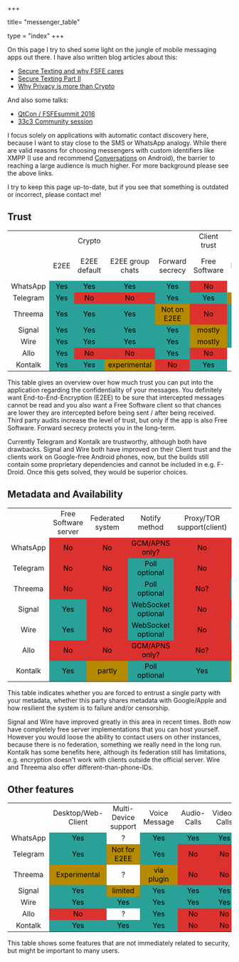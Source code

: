 +++

title= "messenger_table"

type = "index"
+++

On this page I try to shed some light on the jungle of mobile messaging apps out there. I have also written blog articles about this:
<ul>
    <li><a title="Secure Texting and why FSFE cares" href="/post/2014/06/25/secure-texting-and-why-fsfe-cares/" target="_blank">Secure Texting and why FSFE cares</a></li>
    <li><a title="Secure Texting Part II" href="/post/2015/02/23/secure-texting-part-ii/" target="_blank">Secure Texting Part II</a></li>
    <li><a title="Why Privacy is more than Crypto" href="/post/2016/05/31/why-privacy-is-more-than-crypto/" target="_blank">Why Privacy is more than Crypto</a></li>
</ul>
And also some talks:
<ul>
    <li><a title="https://conf.qtcon.org/en/qtcon/public/events/722" href="https://conf.qtcon.org/en/qtcon/public/events/722" target="_blank">QtCon / FSFEsummit 2016</a></li>
    <li><a title="https://events.ccc.de/congress/2016/wiki/Session:What_makes_a_secure_mobile_messenger%3F_--_A_comparison_of_WhatsApp_competitors" href="https://events.ccc.de/congress/2016/wiki/Session:What_makes_a_secure_mobile_messenger%3F_--_A_comparison_of_WhatsApp_competitors" target="_blank">33c3 Community session</a></li>
</ul>
I focus solely on applications with automatic contact discovery here, because I want to stay close to the SMS or WhatsApp analogy. While there are valid reasons for choosing messengers with custom identifiers like XMPP (I use and recommend <a title="https://conversations.im/" href="https://conversations.im/" target="_blank">Conversations</a> on Android), the barrier to reaching a large audience is much higher. For more background please see the above links.

I try to keep this page up-to-date, but if you see that something is outdated or incorrect, please contact me!
<h2>Trust</h2>
<table class="ta1">
<tbody>
<tr class="ro1">
<td class="ce1" style="text-align: center"></td>
<td class="ce1" style="text-align: center"></td>
<td class="ce12" style="text-align: center">Crypto</td>
<td class="ce11" style="text-align: center"></td>
<td class="ce15" style="text-align: center"></td>
<td class="ce17" style="text-align: center">Client trust</td>
<td class="ce15" style="text-align: center"></td>
</tr>
<tr class="ro2">
<td class="ce2" style="text-align: center"></td>
<td class="ce7" style="text-align: center">E2EE</td>
<td class="ce13" style="text-align: center">E2EE default</td>
<td class="ce13" style="text-align: center">E2EE group chats</td>
<td class="ce16" style="text-align: center">Forward secrecy</td>
<td class="ce7" style="text-align: center">Free Software</td>
<td class="ce16" style="text-align: center">3rd Party audit</td>
</tr>
<tr class="ro3">
<td class="ce3" style="text-align: center">WhatsApp</td>
<td style="text-align: center;color: #000000;background-color: #2aa198">Yes</td>
<td style="text-align: center;color: #000000;background-color: #2aa198">Yes</td>
<td style="text-align: center;color: #000000;background-color: #2aa198">Yes</td>
<td style="text-align: center;color: #000000;background-color: #2aa198">Yes</td>
<td style="text-align: center;color: #000000;background-color: #dc322f">No</td>
<td class="ce4" style="text-align: center"> ?</td>
</tr>
<tr class="ro3">
<td class="ce3" style="text-align: center">Telegram</td>
<td style="text-align: center;color: #000000;background-color: #2aa198">Yes</td>
<td style="text-align: center;color: #000000;background-color: #dc322f">No</td>
<td style="text-align: center;color: #000000;background-color: #dc322f">No</td>
<td style="text-align: center;color: #000000;background-color: #2aa198">Yes</td>
<td style="text-align: center;color: #000000;background-color: #2aa198">Yes</td>
<td style="text-align: center;color: #000000;background-color: #b58900">Yes</td>
</tr>
<tr class="ro3">
<td class="ce3" style="text-align: center">Threema</td>
<td style="text-align: center;color: #000000;background-color: #2aa198">Yes</td>
<td style="text-align: center;color: #000000;background-color: #2aa198">Yes</td>
<td style="text-align: center;color: #000000;background-color: #2aa198">Yes</td>
<td style="text-align: center;color: #000000;background-color: #b58900">Not on E2EE</td>
<td style="text-align: center;color: #000000;background-color: #dc322f">No</td>
<td style="text-align: center;color: #000000;background-color: #2aa198">Yes</td>
</tr>
<tr class="ro3">
<td class="ce3" style="text-align: center">Signal</td>
<td style="text-align: center;color: #000000;background-color: #2aa198">Yes</td>
<td style="text-align: center;color: #000000;background-color: #2aa198">Yes</td>
<td style="text-align: center;color: #000000;background-color: #2aa198">Yes</td>
<td style="text-align: center;color: #000000;background-color: #2aa198">Yes</td>
<td style="text-align: center;color: #000000;background-color: #b58900">mostly</td>
<td style="text-align: center;color: #000000;background-color: #2aa198">Yes</td>
</tr>
<tr class="ro3">
<td class="ce3" style="text-align: center">Wire</td>
<td style="text-align: center;color: #000000;background-color: #2aa198">Yes</td>
<td style="text-align: center;color: #000000;background-color: #2aa198">Yes</td>
<td style="text-align: center;color: #000000;background-color: #2aa198">Yes</td>
<td style="text-align: center;color: #000000;background-color: #2aa198">Yes</td>
<td style="text-align: center;color: #000000;background-color: #b58900">mostly</td>
<td style="text-align: center;color: #000000;background-color: #2aa198">Yes</td>
</tr>
<tr class="ro3">
<td class="ce3" style="text-align: center">Allo</td>
<td style="text-align: center;color: #000000;background-color: #2aa198">Yes</td>
<td style="text-align: center;color: #000000;background-color: #dc322f">No</td>
<td style="text-align: center;color: #000000;background-color: #dc322f">No</td>
<td style="text-align: center;color: #000000;background-color: #2aa198">Yes</td>
<td style="text-align: center;color: #000000;background-color: #dc322f">No</td>
<td class="ce4" style="text-align: center"> ?</td>
</tr>
<tr class="ro4">
<td class="ce3" style="text-align: center">Kontalk</td>
<td style="text-align: center;color: #000000;background-color: #2aa198">Yes</td>
<td style="text-align: center;color: #000000;background-color: #2aa198">Yes</td>
<td style="text-align: center;color: #000000;background-color: #b58900">experimental</td>
<td style="text-align: center;color: #000000;background-color: #dc322f">No</td>
<td style="text-align: center;width: 27. 25mm;color: #000000;background-color: #2aa198">Yes</td>
<td class="ce4" style="text-align: center"> ?</td>
</tr>
</tbody>
</table>
This table gives an overview over how much trust you can put into the application regarding the confidentiality of your messages. You definitely want End-to-End-Encryption (E2EE) to be sure that intercepted messages cannot be read and you also want a Free Software client so that chances are lower they are intercepted before being sent / after being received. Third party audits increase the level of trust, but only if the app is also Free Software. Forward secrecy protects you in the long-term.

Currently Telegram and Kontalk are trustworthy, although both have drawbacks. Signal and Wire both have improved on their Client trust and the clients work on Google-free Android phones, now, but the builds still contain some proprietary dependencies and cannot be included in e.g. F-Droid. Once this gets solved, they would be superior choices.

<h2>Metadata and Availability</h2>
<table class="ta1" border="0" cellspacing="0" cellpadding="0"><col width="99" /> <col width="99" /> <col width="106" /> <col width="122" /> <col width="129" /> <col width="119" /> <col width="122" /> <col width="112" />
<tbody>
<tr class="ro2">
<td class="ce4" style="text-align: center"></td>
<td class="ce3" style="text-align: center">Free Software server</td>
<td class="ce3" style="text-align: center">Federated system</td>
<td class="ce3" style="text-align: center">Notify method</td>
<td class="ce3" style="text-align: center">Proxy/TOR support(client)</td>
<td class="ce18" style="text-align: center">Alternative Identifiers</td>
</tr>
<tr class="ro3">
<td class="ce3" style="text-align: center">WhatsApp</td>
<td style="text-align: center;color: #000000;background-color: #dc322f">No</td>
<td style="text-align: center;color: #000000;background-color: #dc322f">No</td>
<td style="text-align: center;color: #000000;background-color: #dc322f">GCM/APNS only?</td>
<td style="text-align: center;color: #000000;background-color: #dc322f">No</td>
<td style="text-align: center;color: #000000;background-color: #dc322f">No</td>
</tr>
<tr class="ro3">
<td class="ce3" style="text-align: center">Telegram</td>
<td style="text-align: center;color: #000000;background-color: #dc322f">No</td>
<td style="text-align: center;color: #000000;background-color: #dc322f">No</td>
<td style="text-align: center;color: #000000;background-color: #2aa198">Poll optional</td>
<td style="text-align: center;color: #000000;background-color: #dc322f">No</td>
<td style="text-align: center;color: #000000;background-color: #dc322f">No</td>
</tr>
<tr class="ro3">
<td class="ce3" style="text-align: center">Threema</td>
<td style="text-align: center;color: #000000;background-color: #dc322f">No</td>
<td style="text-align: center;color: #000000;background-color: #dc322f">No</td>
<td style="text-align: center;color: #000000;background-color: #2aa198">Poll optional</td>
<td style="text-align: center;color: #000000;background-color: #dc322f">No?</td>
<td style="text-align: center;color: #000000;background-color: #2aa198">Custom; E-Mail</td>
</tr>
<tr class="ro3">
<td class="ce3" style="text-align: center">Signal</td>
<td style="text-align: center;color: #000000;background-color: #2aa198">Yes</td>
<td style="text-align: center;color: #000000;background-color: #dc322f">No</td>
<td style="text-align: center;color: #000000;background-color: #2aa198">WebSocket optional</td>
<td style="text-align: center;color: #000000;background-color: #dc322f">No</td>
<td style="text-align: center;color: #000000;background-color: #dc322f">No</td>
</tr>
<tr class="ro2">
<td class="ce3" style="text-align: center">Wire</td>
<td style="text-align: center;color: #000000;background-color: #2aa198">Yes</td>
<td style="text-align: center;color: #000000;background-color: #dc322f">No</td>
<td style="text-align: center;color: #000000;background-color: #2aa198">WebSocket optional</td>
<td style="text-align: center;color: #000000;background-color: #dc322f">No</td>
<td style="text-align: center;color: #000000;background-color: #2aa198">E-Mail</td>
</tr>
<tr class="ro3">
<td class="ce3" style="text-align: center">Allo</td>
<td style="text-align: center;color: #000000;background-color: #dc322f">No</td>
<td style="text-align: center;color: #000000;background-color: #dc322f">No</td>
<td style="text-align: center;color: #000000;background-color: #dc322f">GCM/APNS only?</td>
<td style="text-align: center;color: #000000;background-color: #dc322f">No?</td>
<td style="text-align: center;color: #000000;background-color: #dc322f">No</td>
</tr>
<tr class="ro3">
<td class="ce3" style="text-align: center">Kontalk</td>
<td style="text-align: center;color: #000000;background-color: #2aa198">Yes</td>
<td style="text-align: center;color: #000000;background-color: #b58900">partly</td>
<td style="text-align: center;color: #000000;background-color: #2aa198">Poll optional</td>
<td style="text-align: center;color: #000000;background-color: #2aa198">Yes</td>
<td style="text-align: center;color: #000000;background-color: #b58900">JID</td>
</tr>
</tbody>
</table>
This table indicates whether you are forced to entrust a single party with your metadata, whether this party shares metadata with Google/Apple and how resilient the system is to failure and/or censorship.

Signal and Wire have improved greatly in this area in recent times. Both now have completely free server implementations that you can host yourself.
However you would loose the ability to contact users on other instances, because there is no federation, something we really need in the long run.
Kontalk has some benefits here, although its federation still has limitations, e.g. encryption doesn't work with clients outside the official server. Wire and Threema also offer different-than-phone-IDs.

<h2>Other features</h2>
<table class="ta1" border="0" cellspacing="0" cellpadding="0"><col width="99" /> <col width="99" /> <col width="106" /> <col width="122" /> <col width="129" /> <col width="119" /> <col width="122" /> <col width="112" />
<tbody>
<tr class="ro2">
<td class="ce5" style="text-align: center"></td>
<td class="ce3" style="text-align: center">Desktop/Web-Client</td>
<td class="ce3" style="text-align: center">Multi-Device support</td>
<td class="ce14" style="text-align: center">Voice Message</td>
<td class="ce14" style="text-align: center">Audio-Calls</td>
<td class="ce14" style="text-align: center">Video-Calls</td>
</tr>
<tr class="ro3">
<td class="ce6" style="text-align: center">WhatsApp</td>
<td style="text-align: center;color: #000000;background-color: #2aa198">Yes</td>
<td class="ce4" style="text-align: center">?</td>
<td style="text-align: center;color: #000000;background-color: #2aa198">Yes</td>
<td style="text-align: center;color: #000000;background-color: #2aa198">Yes</td>
<td style="text-align: center;color: #000000;background-color: #2aa198">Yes</td>
</tr>
<tr class="ro3">
<td class="ce6" style="text-align: center">Telegram</td>
<td style="text-align: center;color: #000000;background-color: #2aa198">Yes</td>
<td style="text-align: center;color: #000000;background-color: #b58900">Not for E2EE</td>
<td style="text-align: center;color: #000000;background-color: #2aa198">Yes</td>
<td style="text-align: center;color: #000000;background-color: #dc322f">No</td>
<td style="text-align: center;color: #000000;background-color: #dc322f">No</td>
</tr>
<tr class="ro3">
<td class="ce6" style="text-align: center">Threema</td>
<td style="text-align: center;color: #000000;background-color: #b58900">Experimental</td>
<td class="ce4" style="text-align: center">?</td>
<td style="text-align: center;color: #000000;background-color: #b58900">via plugin</td>
<td style="text-align: center;color: #000000;background-color: #dc322f">No</td>
<td style="text-align: center;color: #000000;background-color: #dc322f">No</td>
</tr>
<tr class="ro3">
<td class="ce6" style="text-align: center">Signal</td>
<td style="text-align: center;color: #000000;background-color: #2aa198">Yes</td>
<td style="text-align: center;color: #000000;background-color: #b58900">limited</td>
<td style="text-align: center;color: #000000;background-color: #2aa198">Yes</td>
<td style="text-align: center;color: #000000;background-color: #2aa198">Yes</td>
<td style="text-align: center;color: #000000;background-color: #2aa198">Yes</td>
</tr>
<tr class="ro3">
<td class="ce6" style="text-align: center">Wire</td>
<td style="text-align: center;color: #000000;background-color: #2aa198">Yes</td>
<td style="text-align: center;color: #000000;background-color: #2aa198">Yes</td>
<td style="text-align: center;color: #000000;background-color: #2aa198">Yes</td>
<td style="text-align: center;color: #000000;background-color: #2aa198">Yes</td>
<td style="text-align: center;color: #000000;background-color: #2aa198">Yes</td>
</tr>
<tr class="ro3">
<td class="ce6" style="text-align: center">Allo</td>
<td style="text-align: center;color: #000000;background-color: #dc322f">No</td>
<td class="ce4" style="text-align: center">?</td>
<td style="text-align: center;color: #000000;background-color: #2aa198">Yes</td>
<td style="text-align: center;color: #000000;background-color: #dc322f">No</td>
<td style="text-align: center;color: #000000;background-color: #dc322f">No</td>
</tr>
<tr class="ro3">
<td class="ce7" style="text-align: center">Kontalk</td>
<td style="text-align: center;color: #000000;background-color: #2aa198">Yes</td>
<td style="text-align: center;color: #000000;background-color: #2aa198">Yes</td>
<td style="text-align: center;color: #000000;background-color: #2aa198">Yes</td>
<td style="text-align: center;color: #000000;background-color: #dc322f">No</td>
<td style="text-align: center;color: #000000;background-color: #dc322f">No</td>
</tr>
</tbody>
</table>
This table shows some features that are not immediately related to security, but might be important to many users.
